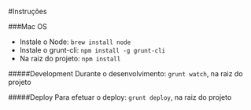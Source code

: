 #Instruções

###Mac OS
- Instale o Node: `brew install node`
- Instale o grunt-cli: `npm install -g grunt-cli`
- Na raiz do projeto: `npm install`

#####Development
Durante o desenvolvimento: `grunt watch`, na raiz do projeto

#####Deploy
Para efetuar o deploy: `grunt deploy`, na raiz do projeto
